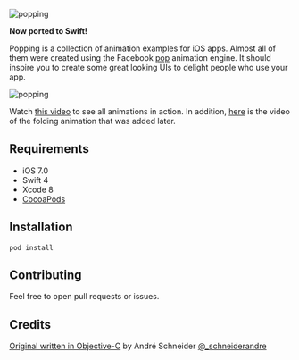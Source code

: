 ![popping](http://cl.ly/Vkhr/popping.png)

**Now ported to Swift!**

Popping is a collection of animation examples for iOS apps. Almost all of them were created using the Facebook [pop](https://github.com/facebook/pop) animation engine. It should inspire you to create some great looking UIs to delight people who use your app.

![popping](http://cl.ly/VlRu/popping.gif)

Watch [this video](http://cl.ly/Vja9/popping.mp4) to see all animations in action. In addition, [here](http://cl.ly/WffM/popping-folding-animation.mp4) is the video of the folding animation that was added later.

## Requirements

* iOS 7.0
* Swift 4
* Xcode 8
* [CocoaPods](https://cocoapods.org/)

## Installation

```
pod install
```

## Contributing

Feel free to open pull requests or issues.

## Credits

[Original written in Objective-C](https://github.com/schneiderandre/popping) by André Schneider [@\_schneiderandre](http://twitter.com/\_schneiderandre)

